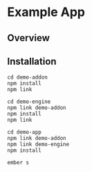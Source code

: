 
# Example App

## Overview

## Installation

```
cd demo-addon
npm install
npm link

cd demo-engine
npm link demo-addon
npm install
npm link

cd demo-app
npm link demo-addon
npm link demo-engine
npm install

ember s
```
